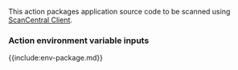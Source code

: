 This action packages application source code to be scanned using [ScanCentral Client]({{var:sc-client-doc-base-url}}#A_Clients.htm).

### Action environment variable inputs

{{include:env-package.md}}